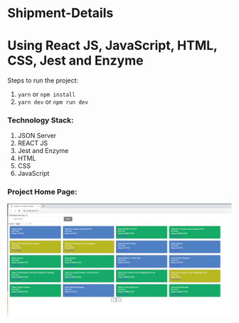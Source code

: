 # Shipment-Details
# Using React JS, JavaScript, HTML, CSS, Jest and Enzyme

Steps to run the project:

1) <code>yarn</code> or <code>npm install</code>
2) <code>yarn dev</code> or  <code>npm run dev</code>

<h3>Technology Stack:</h3>

1) JSON Server
2) REACT JS
3) Jest and Enzyme
4) HTML
5) CSS
6) JavaScript


<h3>Project Home Page:</h3>

<img src="https://raw.githubusercontent.com/abhinayTiwari/Shipment-Details/master/Home%20Page-%20Shipment%20Detail.png">

